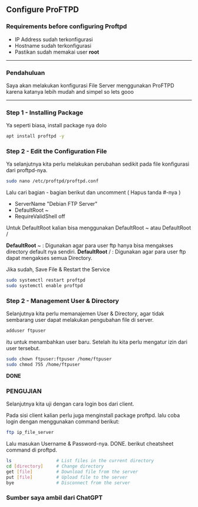 ## Configure ProFTPD
### Requirements before configuring Proftpd
- IP Address sudah terkonfigurasi
- Hostname sudah terkonfigurasi
- Pastikan sudah memakai user **root**
---
### Pendahuluan
Saya akan melakukan konfigurasi File Server menggunakan ProFTPD karena katanya lebih mudah and simpel so lets gooo

---
### Step 1 - Installing Package
Ya seperti biasa, install package nya dolo
```bash
apt install proftpd -y
```
### Step 2 - Edit the Configuration File
Ya selanjutnya kita perlu melakukan perubahan sedikit pada file konfigurasi dari proftpd-nya.
```bash
sudo nano /etc/proftpd/proftpd.conf
```
Lalu cari bagian - bagian berikut dan uncomment ( Hapus tanda #-nya )
- ServerName "Debian FTP Server"
- DefaultRoot ~  
- RequireValidShell off

Untuk DefaultRoot kalian bisa menggunakan DefaultRoot ~ atau DefaultRoot /

**DefaultRoot** ~ : Digunakan agar para user ftp hanya bisa mengakses directory default nya sendiri.
**DefaultRoot** / : Digunakan agar para user ftp dapat mengakses semua Directory.

Jika sudah, Save File & Restart the Service
```bash
sudo systemctl restart proftpd
sudo systemctl enable proftpd
```
### Step 2 - Management User & Directory
Selanjutnya kita perlu memanajemen User & Directory, agar tidak sembarang user dapat melakukan pengubahan file di server.
```bash
adduser ftpuser
```
itu untuk menambahkan user baru. Setelah itu kita perlu mengatur izin dari user tersebut.
```bash
sudo chown ftpuser:ftpuser /home/ftpuser
sudo chmod 755 /home/ftpuser
```
**DONE**
### PENGUJIAN
Selanjutnya kita uji dengan cara login bos dari client.

Pada sisi client kalian perlu juga menginstall package proftpd. lalu coba login dengan menggunakan command berikut:
```bash
ftp ip_file_server
```
Lalu masukan Username & Password-nya. DONE. berikut cheatsheet command di proftpd.
```bash
ls                 # List files in the current directory
cd [directory]     # Change directory
get [file]         # Download file from the server
put [file]         # Upload file to the server
bye                # Disconnect from the server
```

### Sumber saya ambil dari ChatGPT
